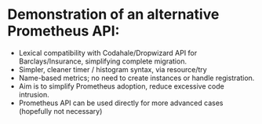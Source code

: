 # Demonstration of an alternative Prometheus API:

* Lexical compatibility with Codahale/Dropwizard API for Barclays/Insurance, simplifying complete migration.
* Simpler, cleaner timer / histogram syntax, via resource/try
* Name-based metrics; no need to create instances or handle registration.
* Aim is to simplify Prometheus adoption, reduce excessive code intrusion.
* Prometheus API can be used directly for more advanced cases (hopefully not necessary)